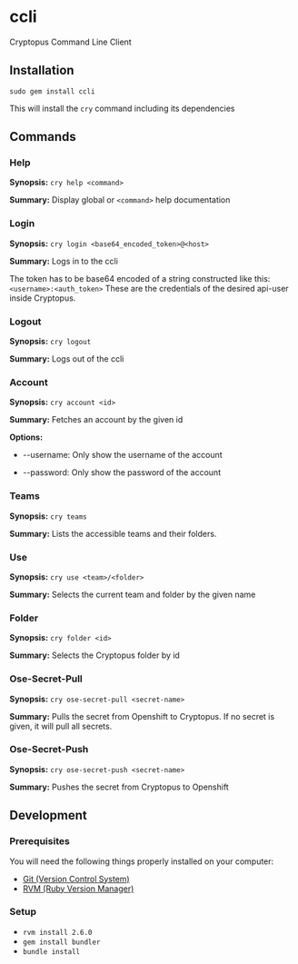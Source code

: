 # ccli

Cryptopus Command Line Client

## Installation

`sudo gem install ccli`

This will install the `cry` command including its dependencies

## Commands

### Help

**Synopsis:** `cry help <command>`

**Summary:** Display global or `<command>` help documentation

### Login

**Synopsis:** `cry login <base64_encoded_token>@<host>`

**Summary:** Logs in to the ccli

The token has to be base64 encoded of a string constructed like this: `<username>:<auth_token>`
These are the credentials of the desired api-user inside Cryptopus.

### Logout

**Synopsis:** `cry logout`

**Summary:** Logs out of the ccli

### Account

**Synopsis:** `cry account <id>`

**Summary:** Fetches an account by the given id

**Options:** 

- --username: Only show the username of the account

- --password: Only show the password of the account

### Teams

**Synopsis:** `cry teams`

**Summary:** Lists the accessible teams and their folders.

### Use

**Synopsis:** `cry use <team>/<folder>`

**Summary:** Selects the current team and folder by the given name

### Folder

**Synopsis:** `cry folder <id>`

**Summary:** Selects the Cryptopus folder by id

### Ose-Secret-Pull

**Synopsis:** `cry ose-secret-pull <secret-name>`

**Summary:** Pulls the secret from Openshift to Cryptopus. If no secret is given, it will pull all secrets.

### Ose-Secret-Push

**Synopsis:** `cry ose-secret-push <secret-name>`

**Summary:** Pushes the secret from Cryptopus to Openshift

## Development

### Prerequisites

You will need the following things properly installed on your computer:

- [Git (Version Control System)](http://git-scm.com/)
- [RVM (Ruby Version Manager)](http://rvm.io/)

### Setup

- `rvm install 2.6.0`
- `gem install bundler`
- `bundle install`
